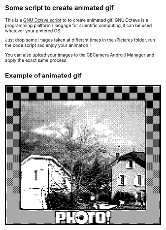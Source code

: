## Some script to create animated gif

This is a [GNU Octave script](https://octave.org/) to to create animated gif. GNU Octave is a programming platform / langage for scientific computing, it can be used whatever your prefered OS.

Just drop some images taken at different times in the /Pictures folder, run the code script and enjoy your animation !

You can also upload your images to the [GBCamera Android Manager](https://github.com/Mraulio/GBCamera-Android-Manager) and apply the exact same process.

## Example of animated gif
![](/SD/Script_for_animated_gif/Animation.gif)
